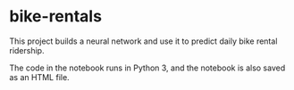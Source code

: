 # bike-rentals

This project builds a neural network and use it to predict daily bike rental ridership.

The code in the notebook runs in Python 3, and the notebook is also saved as an HTML file.
